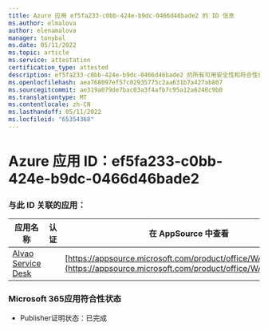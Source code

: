 ```yaml
---
title: Azure 应用 ef5fa233-c0bb-424e-b9dc-0466d46bade2 的 ID 信息
ms.author: elmalova
author: elenamalova
manager: tonybal
ms.date: 05/11/2022
ms.topic: article
ms.service: attestation
certification_type: attested
description: ef5fa233-c0bb-424e-b9dc-0466d46bade2 的所有可用安全性和符合性信息。
ms.openlocfilehash: aea768097ef57c02935775c2aa631b7a427ab807
ms.sourcegitcommit: ae319a079de7bac03a3f4afb7c95a12a6248c9b0
ms.translationtype: MT
ms.contentlocale: zh-CN
ms.lasthandoff: 05/11/2022
ms.locfileid: "65354368"
---
```

# <a name="azure-app-id-ef5fa233-c0bb-424e-b9dc-0466d46bade2"></a>Azure 应用 ID：ef5fa233-c0bb-424e-b9dc-0466d46bade2


### <a name="apps-associated-with-this-id"></a>与此 ID 关联的应用：
| **应用名称** | **认证** | **在 AppSource 中查看** |
|--------------|---------------|-----------------------|
| [Alvao Service Desk](../forward/WA200002488.md) |  | [https://appsource.microsoft.com/product/office/WA200002488](https://appsource.microsoft.com/product/office/WA200002488) |

### <a name="microsoft-365-app-compliance-status"></a>Microsoft 365应用符合性状态
- Publisher证明状态：已完成
